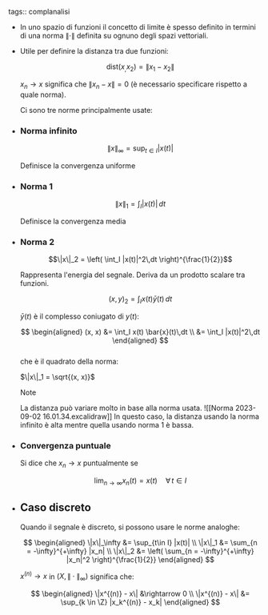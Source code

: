 tags:: complanalisi

- In uno spazio di funzioni il concetto di limite è spesso definito in termini di una norma $\|\cdot\|$ definita su ognuno degli spazi vettoriali.
- Utile per definire la distanza tra due funzioni:
  
  $$\text{dist}(x_, x_2) = \|x_1 - x_2 \|$$
  
  $x_n \rightarrow x$ significa che $\lVert x_n - x \rVert = 0$
  (è necessario specificare rispetto a quale norma).
  
  Ci sono tre norme principalmente usate:
- ### Norma infinito
  
  $$\|x\|_\infty = \sup_{t\in I} |x(t)|$$
  
  Definisce la convergenza uniforme
- ### Norma 1
  
  $$\|x\|_1 = \int_I |x(t)|\,dt$$
  
  Definisce la convergenza media
- ### Norma 2
  
  $$\|x\|_2 = \left( \int_I |x(t)|^2\,dt \right)^{\frac{1}{2}}$$
  
  Rappresenta l'energia del segnale.
  Deriva da un prodotto scalare tra funzioni.
  
  $$(x, y)_2 = \int_I x(t)\bar{y}(t)\,dt$$
  
  $\bar{y}(t)$ è il complesso coniugato di $y(t)$:
  
  $$
  \begin{aligned}
  (x, x) &= \int_I x(t) \bar{x}(t)\,dt \\
  &= \int_I |x(t)|^2\,dt
  \end{aligned}
  $$  
  che è il quadrato della norma:
  
  $\|x\|_1 = \sqrt{(x, x)}$
  
  > [!note]
  La distanza può variare molto in base alla norma usata.
  ![[Norma 2023-09-02 16.01.34.excalidraw]]
  In questo caso, la distanza usando la norma infinito è alta mentre quella usando norma 1 è bassa.
- ### Convergenza puntuale
  
  Si dice che $x_n \rightarrow x$ puntualmente se
  
  $$\lim_{n \rightarrow \infty} x_n(t) = x(t)\quad\forall\, t \in I$$
- ## Caso discreto
  
  Quando il segnale è discreto, si possono usare le norme analoghe:
  
  $$
  \begin{aligned}
  \|x\|_\infty &= \sup_{t\in I} |x(t)| \\
  \|x\|_1 &= \sum_{n = -\infty}^{+\infty} |x_n| \\
  \|x\|_2 &= \left( \sum_{n = -\infty}^{+\infty} |x_n|^2 \right)^{\frac{1}{2}}
  \end{aligned}
  $$
  
  
  $x^{(n)} \rightarrow x$ in $(X, \|\cdot\|_\infty)$ significa che:
  
  $$
  \begin{aligned}
  \|x^{(n)} - x\| &\rightarrow 0 \\
  \|x^{(n)} - x\| &= \sup_{k \in \Z} |x_k^{(n)} - x_k|
  \end{aligned}
  $$